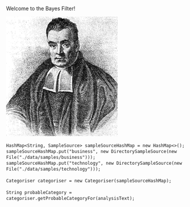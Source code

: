 <div id="content">

Welcome to the Bayes Filter!

![Thomas\_Bayes.gif](./Thomas_Bayes.gif)

``` {.src .src-java}
HashMap<String, SampleSource> sampleSourceHashMap = new HashMap<>();
sampleSourceHashMap.put("business", new DirectorySampleSource(new File("./data/samples/business")));
sampleSourceHashMap.put("technology", new DirectorySampleSource(new File("./data/samples/technology")));

Categoriser categoriser = new Categoriser(sampleSourceHashMap);

String probableCategory = categoriser.getProbableCategoryFor(analysisText);
```

